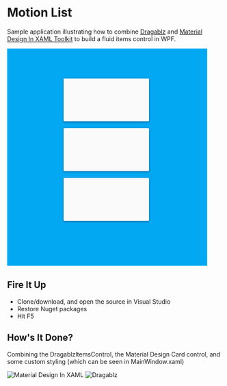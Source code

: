 # Motion List

Sample application illustrating how to combine [Dragablz](https://github.com/ButchersBoy/Dragablz) and [Material Design In XAML Toolkit](https://github.com/ButchersBoy/MaterialDesignInXamlToolkit) to build a fluid items control in WPF.

![Alt text](docs/motion-list.gif "Motion List")

## Fire It Up

* Clone/download, and open the source in Visual Studio
* Restore Nuget packages
* Hit F5

## How's It Done?

Combining the DragablzItemsControl, the Material Design Card control, and some custom styling (which can be seen in MainWindow.xaml)

![Material Design In XAML](https://raw.githubusercontent.com/ButchersBoy/MaterialDesignInXamlToolkit/master/web/images/MD4XAML128.png "Material Design In XAML")
![Dragablz](https://dragablz.files.wordpress.com/2015/01/dragablztext22.png "Dragablz")
